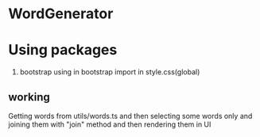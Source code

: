 # WordGenerator

# Using packages

1.  bootstrap
    using in bootstrap import in style.css(global)

## working

Getting words from utils/words.ts and then selecting some words only and joining them with "join" method and then rendering them in UI
